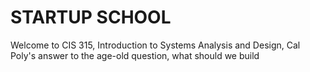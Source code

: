 # STARTUP SCHOOL
Welcome to CIS 315, Introduction to Systems Analysis and Design, 
Cal Poly's answer to the age-old question, what should we build
